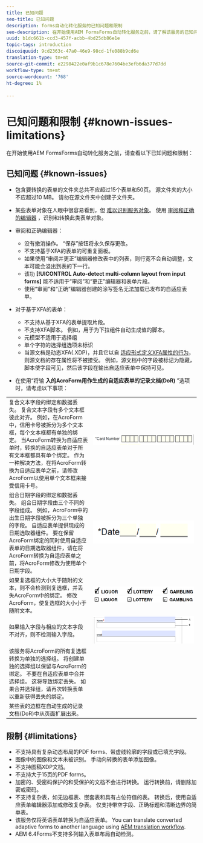 ```yaml
---
title: 已知问题
seo-title: 已知问题
description: forms自动化转化服务的已知问题和限制
seo-description: 在开始使用AEM FormsForms自动转化服务之前，请了解该服务的已知问题和限制
uuid: b1dc661b-ccd3-457f-acbb-4bd25db86e1e
topic-tags: introduction
discoiquuid: 9cd2363c-47a0-46e9-98cd-1fe088b9cd6e
translation-type: tm+mt
source-git-commit: e2298422e0af9b1c678e7604be3efb6da377d7dd
workflow-type: tm+mt
source-wordcount: '768'
ht-degree: 1%

---
```


# 已知问题和限制 {#known-issues-limitations}

在开始使用AEM FormsForms自动转化服务之前，请查看以下已知问题和限制：

## 已知问题 {#known-issues}

* 包含要转换的表单的文件夹总共不应超过15个表单和50页。 源文件夹的大小不应超过10 MB。 请勿在源文件夹中创建子文件夹。
* 某些表单对象在人眼中很容易看到，但 [难以识别服务对象](styles-and-pattern-considerations-and-best-practices.md)。 使用 [审阅和正确的编辑器](review-correct-ui-edited.md) ，识别和转换此类表单对象。
* 审阅和正确编辑器：

   * 没有撤消操作。 “保存”按钮将永久保存更改。
   * 不支持基于XFA的表单的可重复面板。
   * 如果使用“审阅并更正”编辑器修改表中的列表，则行宽不会自动调整，文本可能会溢出到表的下一行。
   * 该功 **[!UICONTROL Auto-detect multi-column layout from input forms]** 能不适用于“审阅”和“更正”编辑器和表单片段。
   * 使用“审阅”和“正确”编辑器创建的涂写签名无法加载已发布的自适应表单。


* 对于基于XFA的表单：
   * 不支持从基于XFA的表单提取片段。
   * 不支持XFA脚本。 例如，用于为下拉组件自动生成值的脚本。
   * 元模型不适用于选择组
   * 单个字符的选择组选项未标识
   * 当源文档是动态XFA(.XDP)，并且它以自 [适应形式定义XFA属性的行为](https://helpx.adobe.com/experience-manager/6-5/forms/using/xfa-api-supported-in-adaptive-form.html#supportedxfaelementsandtheirmappinginadaptiveformsbr)，则源文档的存在属性将不被接受。 例如，源文档中的字段被标记为隐藏，脚本使字段可见，然后该字段在输出自适应表单中保持可见。

* 在使用“将输 **入的AcroForm用作生成的自适应表单的记录文档(DoR)** ”选项时，请考虑以下事项：

<table>
    <tr>
        <td>复合文本字段的绑定和数据丢失。 复合文本字段有多个文本框彼此对齐。 例如，在AcroForm中，信用卡号被拆分为多个文本框，每个文本框都有单独的绑定。 当AcroForm转换为自适应表单时，转换的自适应表单对于所有文本框都具有单个绑定。 作为一种解决方法，在将AcroForm转换为自适应表单之前，请修改AcroForm以使用单个文本框来接受信用卡号。</td>
        <td><img  src="assets/creditCard_Composite.png"/>                                                            </td>
    </tr>
    <tr>
        <td>组合日期字段的绑定和数据丢失。 组合日期字段由三个不同的字段组成。 例如，AcroForm中的出生日期字段被拆分为三个单独的字段。 自适应表单提供现成的日期选取器组件。 要在保留AcroForm绑定的同时使用自适应表单的日期选取器组件，请在将AcroForm转换为自适应表单之前，将AcroForm修改为使用单个日期字段。</td>
        <td><img  src="assets/CompositeDateField.png"/></td>
    </tr>
    <tr>
        <td>如果复选框的大小大于随附的文本，则不会检测到复选框，并丢失AcroForm中的绑定。 修改AcroForm，使复选框的大小小于随附文本。</td>
        <td><img  src="assets/large-text-box.png"/><br/><img  src="assets/small-text-box.png"/></td>
    </tr>
    <tr>
        <td>如果输入字段与相应的文本字段不对齐，则不检测输入字段。  </td>
        <td><img  src="assets/non-alingned-fields.png"/></td>
    </tr>
    <tr >
        <td>该服务将AcroForm的所有复选框转换为单独的选择组。 将创建单独的选择组以保留与AcroForm的绑定。 不要在自适应表单中合并选择组。 这将导致绑定丢失。 如果合并选择组，请再次转换表单以重新获得丢失的绑定。 </td>
        <td></td>
    </tr>
    <tr >
        <td>某些表的边框在自动生成的记录文档(DoR)中从页面扩展出来。 </td>
        <td></td>
    </tr>
</table>

## 限制 {#limitations}

* 不支持具有复杂动态布局的PDF forms、带虚线轮廓的字段或已填充字段。
* 图像中的图像和文本未被识别。 手动向转换的表单添加图像。
* 不支持图稿XDP文档。
* 不支持大于15页的PDF forms。
* 加密的、受密码保护的和受保护的文档不会进行转换。 运行转换前，请删除加密或密码。
* 不支持复杂表，如无边框表、嵌套表和具有占位符值的表。 转换后，使用自适应表单编辑器添加或修改复杂表。 仅支持带空字段、正确标题和清晰边界的简单表。
* 该服务仅将英语表单转换为自适应表单。 You can translate converted adaptive forms to another language using [AEM translation workflow](https://helpx.adobe.com/experience-manager/6-5/forms/using/using-aem-translation-workflow-to-localize-adaptive-forms.html).
* AEM 6.4Forms不支持多列输入表单布局自动检测。

